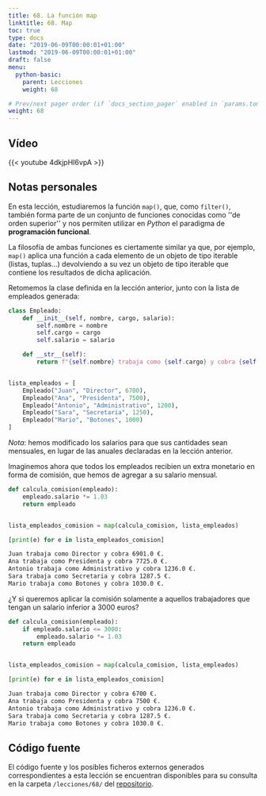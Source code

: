 ```yaml
---
title: 68. La función map
linktitle: 68. Map
toc: true
type: docs
date: "2019-06-09T00:00:01+01:00"
lastmod: "2019-06-09T00:00:01+01:00"
draft: false
menu:
  python-basic:
    parent: Lecciones
    weight: 68

# Prev/next pager order (if `docs_section_pager` enabled in `params.toml`)
weight: 68
---
```


## Vídeo

{{< youtube 4dkjpHI6vpA >}}

## Notas personales

En esta lección, estudiaremos la función `map()`, que, como `filter()`, también forma parte de un conjunto de funciones conocidas como ''de orden superior'' y nos permiten utilizar en *Python* el paradigma de **programación funcional**.

La filosofía de ambas funciones es ciertamente similar ya que, por ejemplo, `map()` aplica una función a cada elemento de un objeto de tipo iterable (listas, tuplas...) devolviendo a su vez un objeto de tipo iterable que contiene los resultados de dicha aplicación.

Retomemos la clase definida en la lección anterior, junto con la lista de empleados generada:

```python
class Empleado:
    def __init__(self, nombre, cargo, salario):
        self.nombre = nombre
        self.cargo = cargo
        self.salario = salario

    def __str__(self):
        return f"{self.nombre} trabaja como {self.cargo} y cobra {self.salario} €."


lista_empleados = [
    Empleado("Juan", "Director", 6700),
    Empleado("Ana", "Presidenta", 7500),
    Empleado("Antonio", "Administrativo", 1200),
    Empleado("Sara", "Secretaria", 1250),
    Empleado("Mario", "Botones", 1000)
]
```

*Nota*: hemos modificado los salarios para que sus cantidades sean mensuales, en lugar de las anuales declaradas en la lección anterior.

Imaginemos ahora que todos los empleados recibien un extra monetario en forma de comisión, que hemos de agregar a su salario mensual.

```python
def calcula_comision(empleado):
    empleado.salario *= 1.03
    return empleado


lista_empleados_comision = map(calcula_comision, lista_empleados)

[print(e) for e in lista_empleados_comision]
```

```bash
Juan trabaja como Director y cobra 6901.0 €.
Ana trabaja como Presidenta y cobra 7725.0 €.
Antonio trabaja como Administrativo y cobra 1236.0 €.
Sara trabaja como Secretaria y cobra 1287.5 €.
Mario trabaja como Botones y cobra 1030.0 €.
```

¿Y si queremos aplicar la comisión solamente a aquellos trabajadores que tengan un salario inferior a 3000 euros?

```python
def calcula_comision(empleado):
    if empleado.salario <= 3000:
        empleado.salario *= 1.03
    return empleado


lista_empleados_comision = map(calcula_comision, lista_empleados)

[print(e) for e in lista_empleados_comision]
```

```bash
Juan trabaja como Director y cobra 6700 €.
Ana trabaja como Presidenta y cobra 7500 €.
Antonio trabaja como Administrativo y cobra 1236.0 €.
Sara trabaja como Secretaria y cobra 1287.5 €.
Mario trabaja como Botones y cobra 1030.0 €.
```

## Código fuente

El código fuente y los posibles ficheros externos generados correspondientes a esta lección se encuentran disponibles para su consulta en la carpeta `/lecciones/68/` del [repositorio](https://github.com/ImAlexisSaez/curso-python-desde-0).
